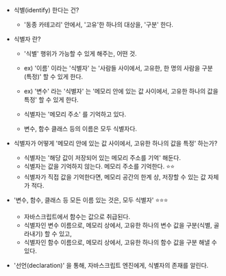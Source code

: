 
- 식별(identify) 한다는 건? 
	- '동종 카테고리' 안에서, '고유'한 하나의 대상을, '구분' 한다. 

- 식별자 란? 
	- '식별' 행위가 가능할 수 있게 해주는, 어떤 것. 
	- ex) '이름' 이라는 '식별자' 는 '사람들 사이에서, 고유한, 한 명의 사람을 구분(특정)' 할 수 있게 한다. 
	- ex) '변수' 라는 '식별자' 는 '메모리 안에 있는 값 사이에서, 고유한 하나의 값을 특정' 할 수 있게 한다. 

	- 식별자는 '메모리 주소' 를 기억하고 있다. 
	- 변수, 함수 클래스 등의 이름은 모두 식별자다. 



- 식별자가 어떻게 '메모리 안에 있는 값 사이에서, 고유한 하나의 값을 특정' 하는가? 
	- 식별자는 '해당 값이 저장되어 있는 메모리 주소를 기억' 해둔다. 
	- 식별자는 값을 기억하지 않는다. 메모리 주소를 기억한다. ⭐⭐ 
	- 식별자가 직접 값을 기억한다면, 메모리 공간의 한계 상, 저장할 수 있는 값 자체가 적다. 

- '변수, 함수, 클래스 등 모든 이름 있는 것은, 모두 식별자' ⭐⭐⭐ 
	- 자바스크립트에서 함수는 값으로 취급된다. 
	- 식별자인 변수 이름으로, 메모리 상에서, 고유한 하나의 변수 값을 구분(식별, 골라내기) 할 수 있고, 
	- 식별자인 함수 이름으로, 메모리 상에서, 고유한 하나의 함수 값을 구분 해낼 수 있다.

- '선언(declaration)' 을 통해, 자바스크립트 엔진에게, 식별자의 존재를 알린다. 

